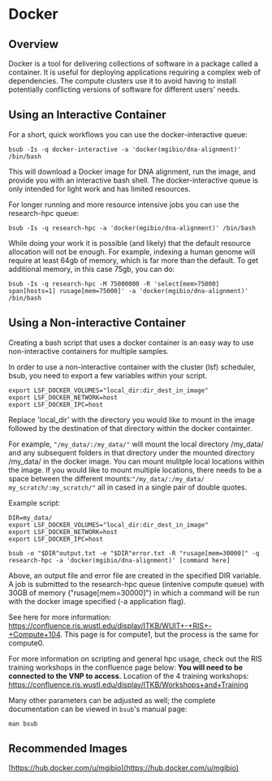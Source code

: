 # Docker

## Overview
Docker is a tool for delivering collections of software in a package called a container. It is useful for deploying applications requiring a complex web of dependencies. The compute clusters use it to avoid having to install potentially conflicting versions of software for different users' needs.

## Using an Interactive Container
For a short, quick workflows you can use the docker-interactive queue:

```
bsub -Is -q docker-interactive -a 'docker(mgibio/dna-alignment)' /bin/bash
```

This will download a Docker image for DNA alignment, run the image, and provide you with an interactive bash shell. The docker-interactive queue is only intended for light work and has limited resources.

For longer running and more resource intensive jobs you can use the research-hpc queue:

```
bsub -Is -q research-hpc -a 'docker(mgibio/dna-alignment)' /bin/bash
```

While doing your work it is possible (and likely) that the default resource allocation will not be enough. For example, indexing a human genome will require at least 64gb of memory, which is far more than the default. To get additional memory, in this case 75gb, you can do:

```
bsub -Is -q research-hpc -M 75000000 -R 'select[mem>75000] span[hosts=1] rusage[mem=75000]' -a 'docker(mgibio/dna-alignment)' /bin/bash
```
## Using a Non-interactive Container
Creating a bash script that uses a docker container is an easy way to use non-interactive containers for multiple samples.

In order to use a non-interactive container with the cluster (lsf) scheduler, bsub, you need to export a few variables within your script.

```
export LSF_DOCKER_VOLUMES="local_dir:dir_dest_in_image"
export LSF_DOCKER_NETWORK=host
export LSF_DOCKER_IPC=host
```
Replace 'local_dir' with the directory you would like to mount in the image followed by the destination of that directory within the docker containter.

For example, ```"/my_data/:/my_data/"``` will mount the local directory /my_data/ and any subsequent folders in that directory under the mounted directory /my_data/ in the docker image. You can mount mulitple local locations within the image. If you would like to mount multiple locations, there needs to be a space between the different mounts:```"/my_data/:/my_data/ my_scratch/:my_scratch/"``` all in cased in a single pair of double quotes.

Example script:
```
DIR=my_data/
export LSF_DOCKER_VOLUMES="local_dir:dir_dest_in_image"
export LSF_DOCKER_NETWORK=host
export LSF_DOCKER_IPC=host

bsub -o "$DIR"output.txt -e "$DIR"error.txt -R "rusage[mem=30000]" -q research-hpc -a 'docker(mgibio/dna-alignment)' [command here]
```
Above, an output file and error file are created in the specified DIR variable. A job is submitted to the research-hpc queue (intenive compute queue) with 30GB of memory ("rusage[mem=30000]") in which a command will be run with the docker image specified (-a application flag).


See here for more information: https://confluence.ris.wustl.edu/display/ITKB/WUIT+-+RIS+-+Compute+104. This page is for compute1, but the process is the same for compute0.


For more information on scripting and general hpc usage, check out the RIS training workshops in the confluence page below:
**You will need to be connected to the VNP to access.**
Location of the 4 training workshops: https://confluence.ris.wustl.edu/display/ITKB/Workshops+and+Training


Many other parameters can be adjusted as well; the complete documentation can be viewed in `bsub`'s manual page:

```
man bsub
```

## Recommended Images
[https://hub.docker.com/u/mgibio](https://hub.docker.com/u/mgibio)
